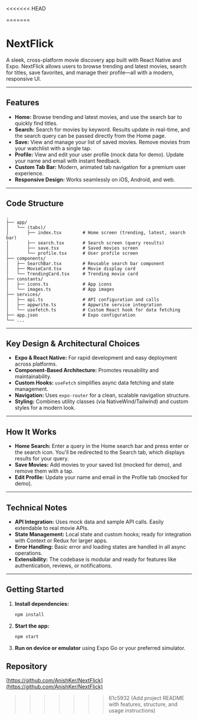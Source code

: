 
<<<<<<< HEAD

=======
# NextFlick

A sleek, cross-platform movie discovery app built with React Native and Expo. NextFlick allows users to browse trending and latest movies, search for titles, save favorites, and manage their profile—all with a modern, responsive UI.

---

## Features

- **Home:** Browse trending and latest movies, and use the search bar to quickly find titles.
- **Search:** Search for movies by keyword. Results update in real-time, and the search query can be passed directly from the Home page.
- **Save:** View and manage your list of saved movies. Remove movies from your watchlist with a single tap.
- **Profile:** View and edit your user profile (mock data for demo). Update your name and email with instant feedback.
- **Custom Tab Bar:** Modern, animated tab navigation for a premium user experience.
- **Responsive Design:** Works seamlessly on iOS, Android, and web.

---

## Code Structure

```
.
├── app/
│   └── (tabs)/
│       ├── index.tsx        # Home screen (trending, latest, search bar)
│       ├── search.tsx       # Search screen (query results)
│       ├── save.tsx         # Saved movies screen
│       └── profile.tsx      # User profile screen
├── components/
│   ├── SearchBar.tsx        # Reusable search bar component
│   ├── MovieCard.tsx        # Movie display card
│   └── TrendingCard.tsx     # Trending movie card
├── constants/
│   ├── icons.ts             # App icons
│   └── images.ts            # App images
├── services/
│   ├── api.ts               # API configuration and calls
│   ├── appwrite.ts          # Appwrite service integration
│   └── usefetch.ts          # Custom React hook for data fetching
├── app.json                 # Expo configuration
└── ...
```

---

## Key Design & Architectural Choices

- **Expo & React Native:** For rapid development and easy deployment across platforms.
- **Component-Based Architecture:** Promotes reusability and maintainability.
- **Custom Hooks:** `useFetch` simplifies async data fetching and state management.
- **Navigation:** Uses `expo-router` for a clean, scalable navigation structure.
- **Styling:** Combines utility classes (via NativeWind/Tailwind) and custom styles for a modern look.

---

## How It Works

- **Home Search:** Enter a query in the Home search bar and press enter or the search icon. You'll be redirected to the Search tab, which displays results for your query.
- **Save Movies:** Add movies to your saved list (mocked for demo), and remove them with a tap.
- **Edit Profile:** Update your name and email in the Profile tab (mocked for demo).

---

## Technical Notes

- **API Integration:** Uses mock data and sample API calls. Easily extendable to real movie APIs.
- **State Management:** Local state and custom hooks; ready for integration with Context or Redux for larger apps.
- **Error Handling:** Basic error and loading states are handled in all async operations.
- **Extensibility:** The codebase is modular and ready for features like authentication, reviews, or notifications.

---

## Getting Started

1. **Install dependencies:**
   ```sh
   npm install
   ```
2. **Start the app:**
   ```sh
   npm start
   ```
3. **Run on device or emulator** using Expo Go or your preferred simulator.



## Repository

[https://github.com/AnishKer/NextFlick](https://github.com/AnishKer/NextFlick) 
>>>>>>> 61c5932 (Add project README with features, structure, and usage instructions)
